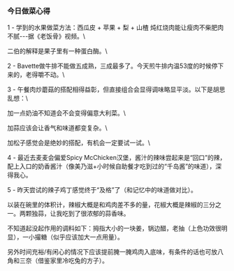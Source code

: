 ### 今日做菜心得

1 -
学到的水果做菜方法：西瓜皮 + 苹果 + 梨 + 山楂 炖红烧肉能让瘦肉不柴肥肉不腻---据《老饭骨》视频。\

二伯的解释是果子里有一种蛋白酶。\


2 -
Bavette做牛排不能做五成熟，三成最多了。今天煎牛排内温53度的时候停下来的，老得嚼不动。\


3 - 
午餐肉炒蘑菇的搭配相得益彰，但直接组合会显得调味略显平淡。以下是胡思乱想：\

加一点奶油不知道会不会变得偏意大利菜。\

加蒜应该会让香气和味道都变复杂。\

加松子感觉会是绝妙的搭配，有机会一定要试一试。\


4 -
最近去麦麦会偏爱Spicy McChicken汉堡，酱汁的辣味尝起来是“回口”的辣，配上入口的奶香酱汁（像美乃滋+小时候自助餐才吃到过的“千岛酱”的味道），深得我心。 


5 -
昨天尝试的辣子鸡丁感觉终于“及格”了（和记忆中的味道做对比）。

以装在碗里的体积计，辣椒大概是和鸡肉差不多的量，花椒大概是辣椒的三分之一。两颗独蒜，让我吃到了很浓郁的蒜香味。

不知道起没起作用的调料如下：拇指大小的一块姜，锅边醋，老抽（上色功效很明显），一小撮糖（似乎应该加大一点用量）。

另外时间充裕/有闲心的情况下应该提前腌一腌鸡肉入底味，有条件的话也可放八角和三奈（借鉴家里冷吃兔的方子）。



